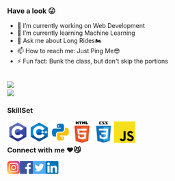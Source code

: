 ### Have a look 😜
- 🔭 I’m currently working on Web Development
- 🌱 I’m currently learning Machine Learning
- 💬 Ask me about Long Rides🏍️
- 📫 How to reach me: Just Ping Me😎
- ⚡ Fun fact: Bunk the class, but don't skip the portions 
<br>
<a href="https://github.com/danieldavidraj/danieldavidraj/">
  <img align="center" src="https://github-readme-stats.vercel.app/api?username=danieldavidraj&show_icons=true&bg_color=90,000000,FF0000&&text_color=fff&title_color=fff&include_all_commits=true&line_height=24&custom_title=My Github" />
</a><br>
<a href="https://github.com/danieldavidraj/danieldavidraj/">
  <img align="center" src="https://github-readme-stats.vercel.app/api/top-langs/?username=danieldavidraj&langs_count=10&layout=compact&bg_color=90,FF0000,000000&&text_color=fff&title_color=fff&card_width=445&custom_title=Languages you can see here" />
</a>

### SkillSet
<img align="left" src="c.svg" height="50px" width="50px" />
<img align="left" src="c++.svg" height="50px" width="50px" />
<img align="left" src="python.svg" height="50px" width="50px" />
<img align="left" src="html.png" height="50px" width="50px" />
<img align="left" src="css.png" height="50px" width="50px" />
<img align="left" src="js.png" height="50px" width="50px" />
<br><br>

### Connect with me ♥️😼
<a href="https://www.instagram.com/daniel_davidraj_/">
  <img align="left" src="instagram.svg" height="30px" width="30px" />
</a>
<a href="https://www.facebook.com/daniel.davidraj.9">
  <img align="left" src="facebook.svg" height="30px" width="30px" />
</a>
<a href="https://twitter.com/DanielDavidraj2">
  <img align="left" src="twitter.svg" height="30px" width="30px" />
</a>
<a href="https://www.linkedin.com/in/daniel-davidraj-41058a18a/">
  <img align="left" src="linkedin.svg" height="30px" width="30px" />
</a>
